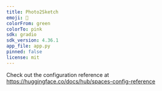 ```yaml
---
title: Photo2Sketch
emoji: 🚀
colorFrom: green
colorTo: pink
sdk: gradio
sdk_version: 4.36.1
app_file: app.py
pinned: false
license: mit
---
```


Check out the configuration reference at https://huggingface.co/docs/hub/spaces-config-reference
